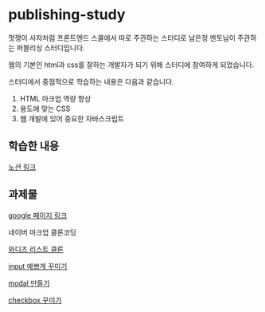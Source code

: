 # publishing-study

멋쟁이 사자처럼 프론트엔드 스쿨에서 따로 주관하는 스터디로 남은정 멘토님이 주관하는 퍼블리싱 스터디입니다.

웹의 기본인 html과 css를 잘하는 개발자가 되기 위해 스터디에 참여하게 되었습니다.

스터디에서 중점적으로 학습하는 내용은 다음과 같습니다.

1. HTML 마크업 역량 향상
2. 용도에 맞는 CSS
3. 웹 개발에 있어 중요한 자바스크립트

## 학습한 내용

[노션 링크](https://supreme-balance-5ba.notion.site/55ffb0bfffe54298828581d92e1f7c30)

## 과제물

[google 페이지 링크](https://yooss2006.github.io/publishing-study/google%20%ED%99%94%EB%A9%B4%20%ED%81%B4%EB%A1%A0/google.html)

네이버 마크업 클론코딩

[와디즈 리스트 클론](https://yooss2006.github.io/publishing-study/%EC%99%80%EB%94%94%EC%A6%88%20%EB%A6%AC%EC%8A%A4%ED%8A%B8%20%ED%81%B4%EB%A1%A0/wadiz.html)

[input 예쁘게 꾸미기](https://yooss2006.github.io/publishing-study/Input%20%EC%98%88%EC%81%98%EA%B2%8C%20%ED%95%98%EA%B8%B0/input.html)

[modal 만들기](https://yooss2006.github.io/publishing-study/modal%20%EB%A7%8C%EB%93%A4%EA%B8%B0/modal.html)

[checkbox 꾸미기](https://yooss2006.github.io/publishing-study/Input%20%EC%98%88%EC%81%98%EA%B2%8C%20%ED%95%98%EA%B8%B0/checkbox.html)
